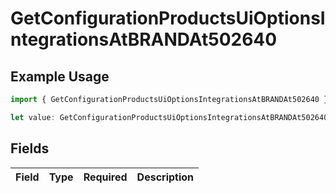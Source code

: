# GetConfigurationProductsUiOptionsIntegrationsAtBRANDAt502640

## Example Usage

```typescript
import { GetConfigurationProductsUiOptionsIntegrationsAtBRANDAt502640 } from "@vercel/sdk/models/getconfigurationproductsop.js";

let value: GetConfigurationProductsUiOptionsIntegrationsAtBRANDAt502640 = {};
```

## Fields

| Field       | Type        | Required    | Description |
| ----------- | ----------- | ----------- | ----------- |